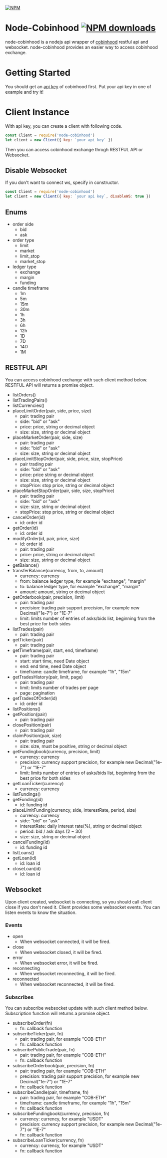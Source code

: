 [![NPM](https://nodei.co/npm/node-cobinhood.png?compact=true)](https://npmjs.org/package/node-cobinhood)

# Node-Cobinhood [![NPM downloads](https://img.shields.io/npm/dt/node-cobinhood.svg?style=flat-square&maxAge=86400)](https://www.npmjs.com/package/node-cobinhood)
node-cobinhood is a nodejs api wrapper of [cobinhood](https://cobinhood.com) restful api and websocket.
node-cobinhood provides an easier way to access cobinhood exchange.

# Getting Started
You should get an [api key](https://cobinhood.com/api) of cobinhood first.
Put your api key in one of example and try it!

# Client Instance
With api key, you can create a client with following code.

```javascript
const Client = require('node-cobinhood')
let client = new Client({ key: `your api key` })
```

Then you can access cobinhood exchange throgh RESTFUL API or Websocket.

## Disable Websocket
If you don't want to connect ws, specify in constructor.

```javascript
const Client = require('node-cobinhood')
let client = new Client({ key: `your api key`, disableWS: true })
```

## Enums
* order side
  - bid
  - ask
* order type
  - limit
  - market
  - limit_stop
  - market_stop
* ledger type
  - exchange
  - margin
  - funding
* candle timeframe
  - 1m
  - 5m
  - 15m
  - 30m
  - 1h
  - 3h
  - 6h
  - 12h
  - 1D
  - 7D
  - 14D
  - 1M

## RESTFUL API
You can access cobinhood exchange with such client method below.
RESTFUL API will returns a promise object.

* listOrders()
* listTradingPairs()
* listCurrencies()
* placeLimitOrder(pair, side, price, size)
  - pair: trading pair
  - side: "bid" or "ask"
  - price: price, string or decimal object
  - size: size, string or decimal object
* placeMarketOrder(pair, side, size)
  - pair: trading pair
  - side: "bid" or "ask"
  - size: size, string or decimal object
* placeLimitStopOrder(pair, side, price, size, stopPrice)
  - pair trading pair
  - side: "bid" or "ask"
  - price: price string or decimal object
  - size: size, string or decimal object
  - stopPrice: stop price, string or decimal object
* placeMarketStopOrder(pair, side, size, stopPrice)
  - pair: trading pair
  - side: "bid" or "ask"
  - size: size, string or decimal object
  - stopPrice: stop price, string or decimal object
* cancelOrder(id)
  - id: order id
* getOrder(id)
  - id: order id
* modifyOrder(id, pair, price, size)
  - id: order id
  - pair: trading pair
  - price: price, string or decimal object
  - size: size, string or decimal object
* getBalance()
* transferBalance(currency, from, to, amount)
  - currency: currency
  - from: balance ledger type, for example "exchange", "margin"
  - to: balance ledger type, for example "exchange", "margin"
  - amount: amount, string or decimal object
* getOrderbook(pair, precision, limit)
  - pair: trading pair
  - precision: trading pair support precision, for example new Decimal("1e-7") or "1E-7"
  - limit: limits number of entries of asks/bids list, beginning from the best price for both sides
* listTrades(pair)
  - pair: trading pair
* getTicker(pair)
  - pair: trading pair
* getTimeframe(pair, start, end, timeframe)
  - pair: trading pair
  - start: start time, need Date object
  - end: end time, need Date object
  - timeframe: candle timeframe, for example "1h", "15m"
* getTradesHistory(pair, limit, page)
  - pair: trading pair
  - limit: limits number of trades per page
  - page: pagination
* getTradesOfOrder(id)
  - id: order id
* listPositions()
* getPosition(pair)
  - pair: trading pair
* closePosition(pair)
  - pair: trading pair
* claimPosition(pair, size)
  - pair: trading pair
  - size: size, must be positive, string or decimal object
* getFundingbook(currency, precision, limit)
  - currency: currency
  - precision: currency support precision, for example new Decimal("1e-7") or "1E-7"
  - limit: limits number of entries of asks/bids list, beginning from the best price for both sides
* getLoanTicker(currency)
  - currency: currency
* listFundings()
* getFunding(id)
  - id: funding id
* placeLimitFunding(currency, side, interestRate, period, size)
  - currency: currency
  - side: "bid" or "ask"
  - interestRate: daily interest rate(%), string or decimal object
  - period: bid / ask days (2 ~ 30)
  - size: size, string or decimal object
* cancelFunding(id)
  - id: funding id
* listLoans()
* getLoan(id)
  - id: loan id
* closeLoan(id)
  - id: loan id

## Websocket
Upon client created, websocket is connecting, so you should call client close if you don't need it.
Client provides some websocket events.
You can listen events to know the situation.

### Events
* open
  - When websocket connected, it will be fired.
* close
  - When websocket closed, it will be fired.
* error
  - When websocket error, it will be fired.
* reconnecting
  - When websocket reconnecting, it will be fired.
* reconnected
  - When websocket reconnected, it will be fired.

### Subscribes
You can subscribe websocket update with such client method below.
Subscription function will returns a promise object.

* subscribeOrder(fn)
  - fn: callback function
* subscribeTicker(pair, fn)
  - pair: trading pair, for example "COB-ETH"
  - fn: callback function
* subscribePublicTrade(pair, fn)
  - pair: trading pair, for example "COB-ETH"
  - fn: callback function
* subscribeOrderbook(pair, precision, fn)
  - pair: trading pair, for example "COB-ETH"
  - precision: trading pair support precision, for example new Decimal("1e-7") or "1E-7"
  - fn: callback function
* subscribeCandle(pair, timeframe, fn)
  - pair: trading pair, for example "COB-ETH"
  - timeframe: candle timeframe, for example "1h", "15m"
  - fn: callback function
* subscribeFundingbook(currency, precision, fn)
  - currency: currency, for example "USDT"
  - precision: currency support precision, for example new Decimal("1e-7") or "1E-7"
  - fn: callback function
* subscribeLoanTicker(currency, fn)
  - currency: currency, for example "USDT"
  - fn: callback function
